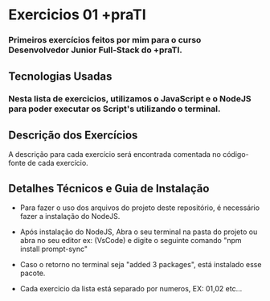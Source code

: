 # Exercicios 01 +praTI

### Primeiros exercícios feitos por mim para o curso Desenvolvedor Junior Full-Stack do +praTI.

## Tecnologias Usadas

### Nesta lista de exercicios, utilizamos o JavaScript e o NodeJS para poder executar os Script's utilizando o terminal.

## Descrição dos Exercícios
A descrição para cada exercício será encontrada comentada no código-fonte de cada exercício.

## Detalhes Técnicos e Guia de Instalação

* Para fazer o uso dos arquivos do projeto deste repositório, é necessário fazer a instalação do NodeJS.
 
* Após instalação do NodeJS, Abra o seu terminal na pasta do projeto ou abra no seu editor ex: (VsCode) e digite o seguinte comando "npm install prompt-sync"

* Caso o retorno no terminal seja "added 3 packages", está instalado esse pacote.

* Cada exercicio da lista está separado por numeros, EX: 01,02 etc...
